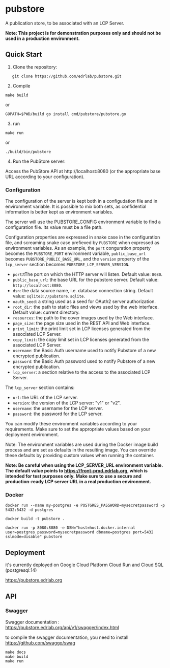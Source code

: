 # pubstore
A publication store, to be associated with an LCP Server.

**Note: This project is for demonstration purposes only and should not be used in a production environment.**

## Quick Start

1. Clone the repository:

```shell
   git clone https://github.com/edrlab/pubstore.git
```

2. Compile
```shell
make build
```

or 

```shell
GOPATH=$PWD/build go install cmd/pubstore/pubstore.go
```

3. run

```shell
make run
```

or 

```shell
./build/bin/pubstore
```

4. Run the PubStore server:

Access the PubStore API at http://localhost:8080 (or the appropriate base URL according to your configuration).


### Configuration

The configuration of the server is kept both in a configudation file and in environment variable. 
It is possible to mix both sets, as confidential information is better kept as environment variables. 

The server will use the PUBSTORE_CONFIG environment variable to find a configuration file. Its value must be a file path. 

Configuration properties are expressed in snake case in the configuration file, and screaming snake case prefiexed by `PUBSTORE` when expressed as environment variables. 
As an example, the `port` conguration property becomes the `PUBSTORE_PORT` environment variable, `public_base_url` becomes `PUBSTORE_PUBLIC_BASE_URL`, 
and the `version` property of the `lcp_server` section becomes `PUBSTORE_LCP_SERVER_VERSION`.

- `port`:tThe port on which the HTTP server will listen. Default value: `8080`.
- `public_base_url`: the base URL for the pubstore server. Default value: `http://localhost:8080`.
- `dsn`: the data source name, i.e. database connection string. Default value: `sqlite3://pubstore.sqlite`.
- `oauth_seed`: a string used as a seed for OAuth2 server authorization. 
- `root_dir`: the path to static files and views used by the web interface. Default value: current directory.
- `resources`: the path to the cover images used by the Web interface.
- `page_size`: the page size used  in the REST API and Web interface.
- `print_limit`: the print limit set in LCP licenses generated from the associated LCP Server. 
- `copy_limit`: the copy limit set in LCP licenses generated from the associated LCP Server. 
- `username`: the Basic Auth username used to notify Pubstore of a new encrypted publication.
- `password`: the Basic Auth password used to notify Pubstore of a new encrypted publication.
- `lcp_server`: a section relative to the access to the associated LCP Server. 

The `lcp_server` section contains:
- `url`: the URL of the LCP server.
- `version`: the version of the LCP server: "v1" or "v2".
- `username`: the username for the LCP server.
- `password`: the password for the LCP server.


You can modify these environment variables according to your requirements. Make sure to set the appropriate values based on your deployment environment.

Note: The environment variables are used during the Docker image build process and are set as defaults in the resulting image. You can override these defaults by providing custom values when running the container.

**Note: Be careful when using the LCP_SERVER_URL environment variable. The default value points to https://front-prod.edrlab.org, which is intended for test purposes only. Make sure to use a secure and production-ready LCP server URL in a real production environment.**

### Docker 

```
docker run --name my-postgres -e POSTGRES_PASSWORD=mysecretpassword -p 5432:5432 -d postgres

docker build -t pubstore .

docker run -p 8080:8080 -e DSN="host=host.docker.internal user=postgres password=mysecretpassword dbname=postgres port=5432 sslmode=disable" pubstore
```

## Deployment

it's currently deployed on Google Cloud Platform Cloud Run and Cloud SQL (postgresql:14)

https://pubstore.edrlab.org

## API

### Swagger

Swagger documentation : https://pubstore.edrlab.org/api/v1/swagger/index.html

to compile the swagger documentation, you need to install https://github.com/swaggo/swag


```shell
make docs
make build
make run
```
